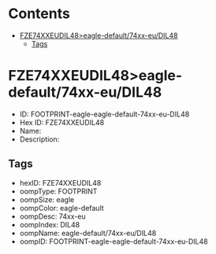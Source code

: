 



Contents
========

* [FZE74XXEUDIL48>eagle-default/74xx-eu/DIL48](#fze74xxeudil48eagle-default74xx-eudil48)
	* [Tags](#tags)

# FZE74XXEUDIL48>eagle-default/74xx-eu/DIL48

- ID: FOOTPRINT-eagle-eagle-default-74xx-eu-DIL48
- Hex ID: FZE74XXEUDIL48
- Name: 
- Description: 

## Tags

- hexID: FZE74XXEUDIL48
- oompType: FOOTPRINT
- oompSize: eagle
- oompColor: eagle-default
- oompDesc: 74xx-eu
- oompIndex: DIL48
- oompName: eagle-default/74xx-eu/DIL48
- oompID: FOOTPRINT-eagle-eagle-default-74xx-eu-DIL48
